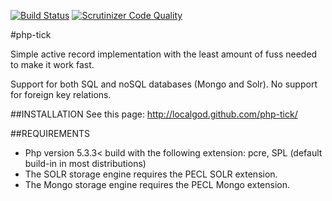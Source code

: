 [![Build Status](https://secure.travis-ci.org/localgod/php-tick.png?branch=master)](http://travis-ci.org/localgod/php-tick)
[![Scrutinizer Code Quality](https://scrutinizer-ci.com/g/localgod/php-tick/badges/quality-score.png?b=master)](https://scrutinizer-ci.com/g/localgod/php-tick/?branch=master)

#php-tick

Simple active record implementation with the least amount of fuss needed to make it work fast.

Support for both SQL and noSQL databases (Mongo and Solr).
No support for foreign key relations.

##INSTALLATION
See this page: http://localgod.github.com/php-tick/

##REQUIREMENTS

  * Php version 5.3.3< build with the following extension: pcre, SPL (default build-in in most distributions)
  * The SOLR storage engine requires the PECL SOLR extension.
  * The Mongo storage engine requires the PECL Mongo extension.